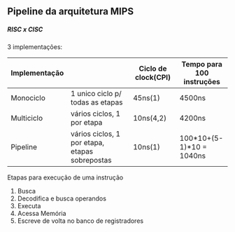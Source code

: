 ## Pipeline da arquitetura MIPS
##### RISC x CISC

3 implementações:

|Implementação||Ciclo de clock(CPI)|Tempo para 100 instruções|
|------------------|-|--------------------|------------------|
|Monociclo|1 unico ciclo p/ todas as etapas|45ns(1)|4500ns|
|Multiciclo|vários ciclos, 1 por etapa|10ns(4,2)|4200ns|
|Pipeline|vários ciclos, 1 por etapa, etapas sobrepostas|10ns(1)|100*10+(5-1)*10 = 1040ns|


Etapas para execução de uma instrução

1. Busca
2. Decodifica e busca operandos
3. Executa
4. Acessa Memória
5. Escreve de volta no banco de registradores

<!--stackedit_data:
eyJoaXN0b3J5IjpbMjAyOTA3MzYxNSwtMTAwNzk0NDgyMF19
-->